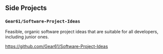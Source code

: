 ## Side Projects

### `Gear61/Software-Project-Ideas`

Feasible, organic software project ideas that are suitable for all developers, including junior ones.

https://github.com/Gear61/Software-Project-Ideas
